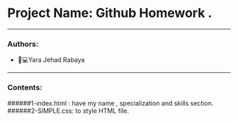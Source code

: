 # Project Name:  Github Homework .
_______________________________________________________________________________________________________________________

### Authors:
* 	👩💻Yara Jehad Rabaya

_______________________________________________________________________________________________________________________
### Contents:
######1-index.html : have my name , specialization and skills section.
######2-SIMPLE.css: to style HTML file.


